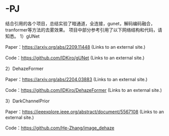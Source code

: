# -PJ
结合引用的各个项目，总结实验了暗通道，全连接，gunet，解码编码融合， tranformer等方法的去雾效果。
项目中部分参考引用了以下网络结构和代码，请知悉。
1）gUNet

Paper：https://arxiv.org/abs/2209.11448 (Links to an external site.)

Code：https://github.com/IDKiro/gUNet (Links to an external site.)

2）DehazeFormer

Paper：https://arxiv.org/abs/2204.03883 (Links to an external site.)

Code：https://github.com/IDKiro/DehazeFormer (Links to an external site.)

3）DarkChannelPrior

Paper：https://ieeexplore.ieee.org/abstract/document/5567108 (Links to an external site.)

Code：https://github.com/He-Zhang/image_dehaze

